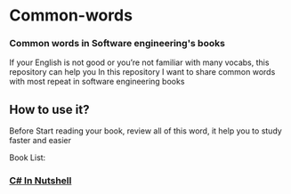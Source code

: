 # Common-words
### Common words in Software engineering's books

If your English is not good or you’re not familiar with many vocabs, this repository can help you
In this repository I want to share common words with most repeat in software engineering books 

## How to use it?

Before Start reading your book, review all of this word, it help you to study faster and easier

Book List:
### [C# In Nutshell](/C%23InNutShell/Readme.md)